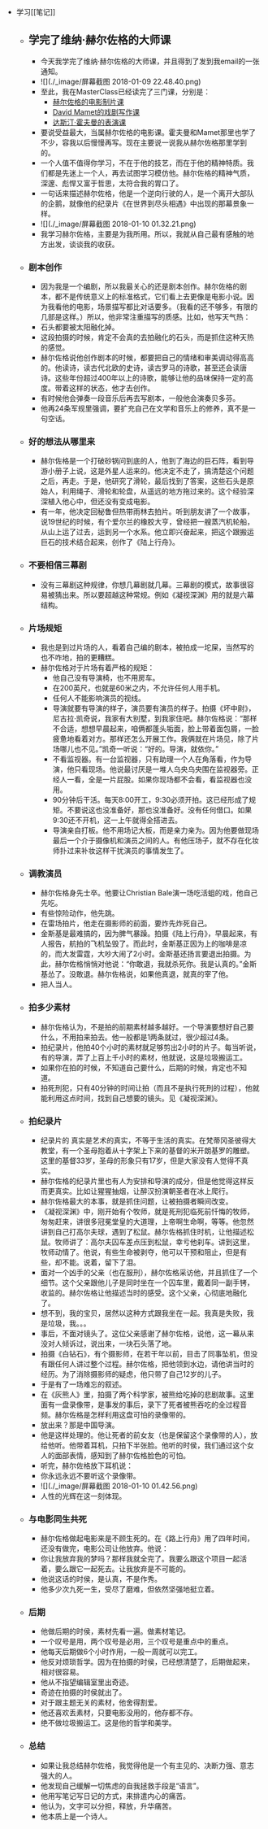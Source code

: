 - 学习[[笔记]]
    - ## 学完了维纳·赫尔佐格的大师课
        - 今天我学完了维纳·赫尔佐格的大师课，并且得到了发到我email的一张通知。
        - ![](./_image/屏幕截图 2018-01-09 22.48.40.png)
        - 至此，我在MasterClass已经读完了三门课，分别是：
            - [赫尔佐格的电影制片课](https://www.masterclass.com/classes/werner-herzog-teaches-filmmaking/enrolled)
            - [David Mamet的戏剧写作课](https://www.masterclass.com/classes/david-mamet-teaches-dramatic-writing/enrolled)
            - [达斯汀·霍夫曼的表演课](https://www.masterclass.com/classes/dustin-hoffman-teaches-acting/enrolled)
        - 要说受益最大，当属赫尔佐格的电影课。霍夫曼和Mamet那里也学了不少，容我以后慢慢再写。现在主要说一说我从赫尔佐格那里学到的。
        - 一个人值不值得你学习，不在于他的技艺，而在于他的精神特质。我们都是先迷上一个人，再去试图学习模仿他。赫尔佐格的精神气质，深邃、彪悍又富于哲思，太符合我的胃口了。
        - 一句话来描述赫尔佐格，他是一个逆向行驶的人，是一个离开大部队的企鹅，就像他的纪录片《在世界到尽头相遇》中出现的那幕景象一样。
        - ![](./_image/屏幕截图 2018-01-10 01.32.21.png)
        - 我学习赫尔佐格，主要是为我所用。所以，我就从自己最有感触的地方出发，谈谈我的收获。
    - ### 剧本创作
        - 因为我是一个编剧，所以我最关心的还是剧本创作。赫尔佐格的剧本，都不是传统意义上的标准格式，它们看上去更像是电影小说。因为我看他的电影，场景描写都比对话要多。（我看的还不够多，有限的几部是这样。）所以，他非常注重描写的质感。比如，他写天气热：
        - 石头都要被太阳融化掉。
        - 这段拍摄的时候，肯定不会真的去拍融化的石头，而是抓住这种天热的感觉。
        - 赫尔佐格说他创作剧本的时候，都要把自己的情绪和审美调动得高高的。他读诗，读古代北欧的史诗，读古罗马的诗歌，甚至还会读唐诗。这些年份超过400年以上的诗歌，能够让他的品味保持一定的高度。带着这样的状态，他才去创作。
        - 有时候他会弹奏一段音乐后再去写剧本，一般他会演奏贝多芬。
        - 他再24条军规里强调，要扩充自己在文学和音乐上的修养，真不是一句空话。
    - ### 好的想法从哪里来
        - 赫尔佐格是一个打破砂锅问到底的人，他到了海边的巨石阵，看到导游小册子上说，这是外星人运来的。他决定不走了，搞清楚这个问题之后，再走。于是，他研究了滑轮，最后找到了答案，这些石头是原始人，利用绳子、滑轮和轮盘，从遥远的地方拖过来的。这个经验深深植入他心中，但还没有变成电影。
        - 有一年，他决定回秘鲁但热带雨林去拍片。听到朋友讲了一个故事，说19世纪的时候，有个爱尔兰的橡胶大亨，曾经把一艘蒸汽机轮船，从山上运了过去，运到另一个水系。他立即兴奋起来，把这个跟搬运巨石的技术结合起来，创作了《陆上行舟》。
    - ### 不要相信三幕剧
        - 没有三幕剧这种规律，你想几幕剧就几幕。三幕剧的模式，故事很容易被猜出来。所以要超越这种常规。例如《凝视深渊》用的就是六幕结构。
    - ### 片场规矩
        - 我也是到过片场的人，看着自己编的剧本，被拍成一坨屎，当然写的也不咋地，拍的更糟糕。
        - 赫尔佐格对于片场有着严格的规矩：
            - 他自己没有导演椅，也不用房车。
            - 在200英尺，也就是60米之内，不允许任何人用手机。
            - 任何人不能影响演员的视线。
            - 导演就要有导演的样子，演员要有演员的样子。拍摄《坏中尉》，尼古拉·凯奇说，我家有大别墅，到我家住吧。赫尔佐格说：“那样不合适，想想早晨起来，咱俩都蓬头垢面，脸上带着面包屑，一脸疲惫地看着对方。那样还怎么开展工作。我俩就在片场见，除了片场哪儿也不见。”凯奇一听说：“好的。导演，就依你。”
            - 不看监视器。有一台监视器，只有助理一个人在角落看，作为导演，他只看现场。他说最讨厌是一堆人乌央乌央围在监视器旁。正经人一看，全是一片屁股。如果你现场都不会看，看监视器也没用。
            - 90分钟后干活。每天8:00开工，9:30必须开拍。这已经形成了规矩。不要说这也没准备好，那也没准备好。没有任何借口。如果9:30还不开机，这一上午就得全搭进去。
            - 导演亲自打板。他不用场记大板，而是亲力亲为。因为他要做现场最后一个介于摄像机和演员之间的人。有他压场子，就不存在化妆师扑过来补妆这样干扰演员的事情发生了。
    - ### 调教演员
        - 赫尔佐格身先士卒。他要让Christian Bale演一场吃活蛆的戏，他自己先吃。
        - 有些惊险动作，他先跳。
        - 在雷场拍片，他走在摄影师的前面，要炸先炸死自己。
        - 金斯基是最难搞的，因为脾气暴躁。拍摄《陆上行舟》，早晨起来，有人报告，航拍的飞机坠毁了。而此时，金斯基正因为上的咖啡是凉的，而大发雷霆，大吵大闹了2小时。金斯基还扬言要退出拍摄。为此，赫尔佐格悄悄对他说：“你敢退，我就杀死你。我是认真的。”金斯基怂了。没敢退。赫尔佐格说，如果他真退，就真的宰了他。
        - 把人当人。
    - ### 拍多少素材
        - 赫尔佐格认为，不是拍的前期素材越多越好。一个导演要想好自己要什么，不用拍来拍去。他一般都是1两条就过，很少超过4条。
        - 拍纪录片，他拍40个小时的素材就足够剪出2小时的片子。每当听说，有的导演，弄了上百上千小时的素材，他就说，这是垃圾搬运工。
        - 如果你在拍的时候，不知道自己要什么，后期的时候，肯定也不知道。
        - 拍死刑犯，只有40分钟的时间让拍（而且不是执行死刑的过程），他就能利用这点时间，找到自己想要的镜头。见《凝视深渊》。
    - ### 拍纪录片
        - 纪录片的 真实是艺术的真实，不等于生活的真实。在梵蒂冈圣彼得大教堂，有一个圣母抱着从十字架上下来的基督的米开朗基罗的雕塑。这里的基督33岁，圣母的形象只有17岁，但是大家没有人觉得不真实。
        - 赫尔佐格的纪录片里也有人为安排和导演的成分，但是他觉得这样反而更真实。比如让猩猩抽烟，让醉汉扮演朝圣者在冰上爬行。
        - 赫尔佐格最大的本事，就是抓住问题，让被拍摄者瞬间改变。
        - 《凝视深渊》中，刚开始有个牧师，就是死刑犯临死前忏悔的牧师，匆匆赶来，讲很多冠冕堂皇的大道理，上帝啊生命啊，等等。他忽然讲到自己打高尔夫球，遇到了松鼠。赫尔佐格抓住时机，让他描述松鼠。牧师讲了：高尔夫囚车差点压到松鼠，幸亏他刹车。讲到这里，牧师动情了。他说，有些生命被剥夺，他可以干预和阻止，但是有些，却不能。说着，留下了泪。
        - 面对一个凶手的父亲（也在服刑），赫尔佐格采访他，并且抓住了一个细节。这个父亲跟他儿子是同时坐在一个囚车里，戴着同一副手铐，收监的。赫尔佐格让他描述当时的感受。这个父亲，心彻底地融化了。
        - 想不到，我的宝贝，居然以这种方式跟我坐在一起。我真是失败，我是垃圾，我。。。
        - 事后，不面对镜头了。这位父亲感谢了赫尔佐格，说他，这一幕从来没对人倾诉过，说出来，一块石头落了地。
        - 拍摄《白钻石》，有个摄影师，在若干年以前，目击了同事坠机，但没有跟任何人讲过整个过程。赫尔佐格，把他领到水边，请他讲当时的经历。为了消除摄影师的疑虑，他只带了自己12岁的儿子。
        - 于是有了一场难忘的叙述。
        - 在《灰熊人》里，拍摄了两个科学家，被熊给吃掉的悲剧故事。这里面有一盘录像带，是事发的事后，录下了死者被熊吞吃的全过程音频。赫尔佐格是怎样利用这盘可怕的录像带的。
        - 放出来？那是中国导演。
        - 他是这样处理的。他让死者的前女友（也是保留这个录像带的人），放给他听。他带着耳机，只拍下半张脸。他听的时侯，我们通过这个女人的面部表情，感知到了赫尔佐格脸色的可怕。
        - 听完，赫尔佐格放下耳机说：
        - 你永远永远不要听这个录像带。
        - ![](./_image/屏幕截图 2018-01-10 01.42.56.png)
        - 人性的光辉在这一刻体现。
    - ### 与电影同生共死
        - 赫尔佐格做起电影来是不顾生死的。在《路上行舟》用了四年时间，还没有做完，电影公司让他放弃。他说：
        - 你让我放弃我的梦吗？那样我就全完了。我要么跟这个项目一起活着，要么跟它一起死去。让我放弃是不可能的。
        - 他说这话的时侯，是认真，不是作秀。
        - 他多少次九死一生，受尽了磨难，但依然坚强地挺立着。
    - ### 后期
        - 他做后期的时侯，素材先看一遍。做素材笔记。
        - 一个叹号是用，两个叹号是必用，三个叹号是重点中的重点。
        - 他每天后期做6个小时作用，一般一周就可以完工。
        - 他反对烦琐哲学。因为在拍摄的时侯，已经想清楚了，后期做起来，相对很容易。
        - 他从不指望编辑室里出奇迹。
        - 奇迹在拍摄的时侯就出了。
        - 对于跟主题无关的素材，他舍得割爱。
        - 他还喜欢丢素材，只要电影没用的，他存都不存。
        - 绝不做垃圾搬运工。这是他的哲学和美学。
    - ### 总结
        - 如果让我总结赫尔佐格，我觉得他是一个有主见的、决断力强、意志强大的人。
        - 他发现自己缓解一切焦虑的自我拯救手段是“语言”。
        - 他用写笔记写日记的方式，来排遣内心的痛苦。
        - 他认为，文字可以分担，释放，升华痛苦。
        - 他本质上是一个诗人。
